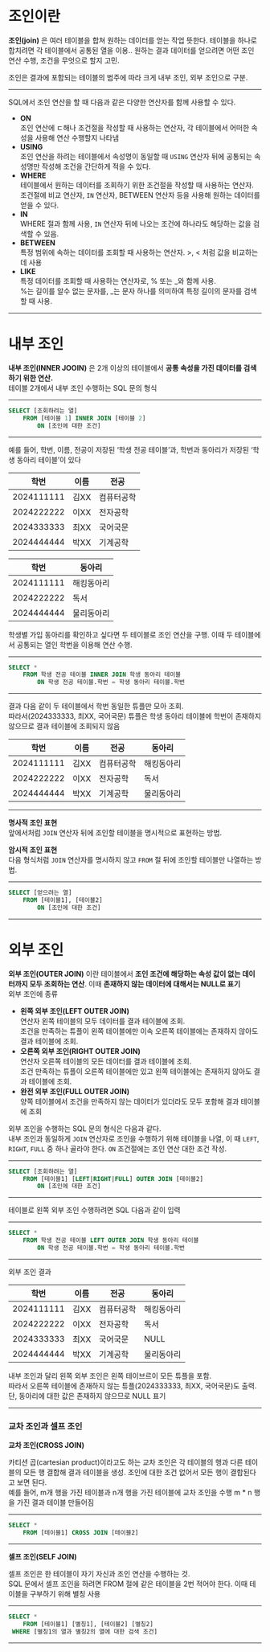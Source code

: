 # 조인이란

**조인(join)** 은 여러 테이블을 합쳐 원하는 데이터를 얻는 작업 뜻한다. 테이블을 하나로 합치려면 각 테이블에서 공통된 열을 이용.. 원하는 결과 데이터를 얻으려면 어떤 조인 연산 수행, 조건을 무엇으로 할지 고민.

조인은 결과에 포함되는 테이블의 범주에 따라 크게 내부 조인, 외부 조인으로 구분.

---

SQL에서 조인 연산을 할 때 다음과 같은 다양한 연산자를 함께 사용할 수 있다.

- **ON**  
조인 연산에 ㄷ해나 조건절을 작성할 때 사용하는 연산자, 각 테이블에서 어떠한 속성을 사용해 연산 수행할지 나타냄
- **USING**  
조인 연산을 하려는 테이블에서 속성명이 동일할 때 `USING` 연산자 뒤에 공통되는 속성명만 작성해 조건을 간단하게 적을 수 있다.
- **WHERE**  
테이블에서 원하는 데이터를 조회하기 위한 조건절을 작성할 때 사용하는 연산자.  
조건절에 비교 연산자, `IN` 연산자, BETWEEN 연산자 등을 사용해 원하는 데이터를 얻을 수 있다.
- **IN**  
 WHERE 절과 함께 사용, `IN` 연산자 뒤에 나오는 조건에 하나라도 해당하는 값을 검색할 수 있음.
- **BETWEEN**  
특정 범위에 속하는 데이터를 조회할 때 사용하는 연산자. >, < 처럼 값을 비교하는데 사용
- **LIKE**  
특정 데이터를 조회할 때 사용하는 연산자로, % 또는 _와 함께 사용.  
%는 길이를 알수 없는 문자를, _는 문자 하나를 의미하여 특정 길이의 문자를 검색할 때 사용.

---

# 내부 조인

**내부 조인(INNER JOOIN)** 은 2개 이상의 테이블에서 **공통 속성을 가진 데이터를 검색하기 위한 연산.**  
테이블 2개에서 내부 조인 수행하는 SQL 문의 형식

---

```sql
SELECT [조회하려는 열]
	FROM [테이블 1] INNER JOIN [테이블 2]
		ON [조인에 대한 조건]
```

---

예를 들어, 학번, 이름, 전공이 저장된 ‘학생 전공 테이블’과, 학번과 동아리가 저장된 ‘학생 동아리 테이블’이 있다

| 학번 | 이름 | 전공 |
| --- | --- | --- |
| 2024111111 | 김XX | 컴퓨터공학 |
| 2024222222 | 이XX | 전자공학 |
| 2024333333 | 최XX | 국어국문 |
| 2024444444 | 박XX | 기계공학 |

| 학번 | 동아리 |
| --- | --- |
| 2024111111 | 해킹동아리 |
| 2024222222 | 독서 |
| 2024444444 | 물리동아리 |

학생별 가입 동아리를 확인하고 싶다면 두 테이블로 조인 연산을 구행. 이때 두 테이블에서 공통되는 열인 학번을 이용해 연산 수행.

---

```sql
SELECT *
	FROM 학생 전공 테이블 INNER JOIN 학생 동아리 테이블
		ON 학생 전공 테이블.학번 = 학생 동아리 테이블.학번
```

---

결과 다음 같이 두 테이블에서 학번 동일한 튜플만 모아 조회.  
따라서(2024333333, 최XX, 국어국문) 튜플은 학생 동아리 테이블에 학번이 존재하지 않으므로 결과 테이블에 조회되지 않음

| 학번 | 이름 | 전공 | 동아리 |
| --- | --- | --- | --- |
| 2024111111 | 김XX | 컴퓨터공학 | 해킹동아리 |
| 2024222222 | 이XX | 전자공학 | 독서 |
| 2024444444 | 박XX | 기계공학 | 물리동아리 |

---

**명사적 조인 표현**  
앞에서처럼 `JOIN` 연산자 뒤에 조인할 테이블을 명시적으로 표현하는 방법.

**암시적 조인 표현**  
다음 형식처럼 `JOIN` 연산자를 명시하지 않고 `FROM` 절 뒤에 조인할 테이블만 나열하는 방법.

---

```sql
SELECT [얻으려는 열]
	FROM [테이블1], [테이블2]
		ON [조인에 대한 조건]
```

---

# 외부 조인

**외부 조인(OUTER JOIN)** 이란 테이블에서 **조인 조건에 해당하는 속성 값이 없는 데이터까지 모두 조회하는 연산**. 이때 **존재하지 않는 데이터에 대해서는 NULL로 표기**  
외부 조인에 종류

- **왼쪽 외부 조인(LEFT OUTER JOIN)**  
연산자 왼쪽 테이블의 모두 데이터를 결과 테이블에 조회.  
조건을 만족하는 튜플이 왼쪽 테이블에만 이속 오른쪽 테이블에는 존재하지 않아도 결과 테이블에 조회.
- **오른쪽 외부 조인(RIGHT OUTER JOIN)**  
연산자 오른쪽 테이블의 모든 데이터를 결과 테이블에 조회.  
조건 만족하는 튜플이 오른쪽 테이블에만 있고 왼쪽 테이블에는 존재하지 않아도 결과 테이블에 조회.
- **완전 외부 조인(FULL OUTER JOIN)**  
양쪽 테이블에서 조건을 만족하지 않는 데이터가 있더라도 모두 포함해 결과 테이블에 조회

외부 조인을 수행하는 SQL 문의 형식은 다음과 같다.  
내부 조인과 동일하게 `JOIN` 연산자로 조인을 수행하기 위해 테이블을 나열, 이 때 `LEFT`, `RIGHT`, `FULL` 중 하나 골라야 한다. `ON` 조건절에는 조인 연산 대한 조건 작성.

---

```sql
SELECT [조회하려는 열]
	FROM [테이블1] [LEFT|RIGHT|FULL] OUTER JOIN [테이블2]
		ON [조인에 대한 조건]
```

---

테이블로 왼쪽 외부 조인 수행하려면 SQL 다음과 같이 입력

---

```sql
SELECT *
	FROM 학생 전공 테이블 LEFT OUTER JOIN 학생 동아리 테이블
		ON 학생 전공 테이블.학번 = 학생 동아리 테이블.학번
```

---

외부 조인 결과

| 학번 | 이름 | 전공 | 동아리 |
| --- | --- | --- | --- |
| 2024111111 | 김XX | 컴퓨터공학 | 해킹동아리 |
| 2024222222 | 이XX | 전자공학 | 독서 |
| 2024333333 | 최XX | 국어국문 | NULL |
| 2024444444 | 박XX | 기계공학 | 물리동아리 |

내부 조인과 달리 왼쪽 외부 조인은 왼쪽 테이브르이 모든 튜플을 포함.  
따라서 오른쪽 테이블에 존재하지 않는 튜플(2024333333, 최XX, 국어국문)도 출력.  
단, 동아리에 대한 값은 존재하지 않으므로 NULL 표기

---

### 교차 조인과 셀프 조인

**교차 조인(CROSS JOIN)**

카티션 곱(cartesian product)이라고도 하는 교차 조인은 각 테이블의 행과 다른 테이블의 모든 행 결합해 결과 테이블을 생성. 조인에 대한 조건 없어서 모든 행이 결합된다고 보면 된다.  
예를 들어, m개 행을 가진 테이블과 n개 행을 가진 테이블에 교차 조인을 수행 m * n 행을 가진 결과 테이블 만들어짐

---

```sql
SELECT *
	FROM [테이블1] CROSS JOIN [테이블2]
```

---

**셀프 조인(SELF JOIN)**

셀프 조인은 한 테이블이 자기 자신과 조인 연산을 수행하는 것.  
SQL 문에서 셀프 조인을 하려면 FROM 절에 같은 테이블을 2번 적어야 한다. 이때 테이블을 구부하기 위해 별칭 사용

---

```sql
SELECT *
	FROM [테이블1] [별칭1], [테이블2] [별칭2]
 WHERE [별칭1의 열과 별칭2의 열에 대한 검색 조건]
```

---